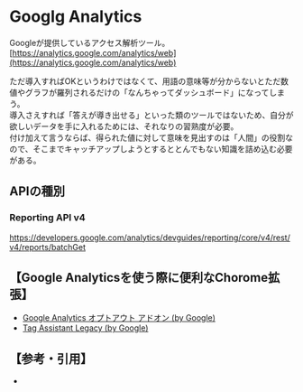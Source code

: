 # Googlg Analytics
Googleが提供しているアクセス解析ツール。  
[https://analytics.google.com/analytics/web](https://analytics.google.com/analytics/web)

ただ導入すればOKというわけではなくて、用語の意味等が分からないとただ数値やグラフが羅列されるだけの「なんちゃってダッシュボード」になってしまう。  
導入さえすれば「答えが導き出せる」といった類のツールではないため、自分が欲しいデータを手に入れるためには、それなりの習熟度が必要。  
付け加えて言うならば、得られた値に対して意味を見出すのは「人間」の役割なので、そこまでキャッチアップしようとするととんでもない知識を詰め込む必要がある。

## APIの種別
### Reporting API v4
https://developers.google.com/analytics/devguides/reporting/core/v4/rest/v4/reports/batchGet

## 【Google Analyticsを使う際に便利なChorome拡張】
- [Google Analytics オプトアウト アドオン (by Google)](https://chrome.google.com/webstore/detail/google-analytics-opt-out/fllaojicojecljbmefodhfapmkghcbnh)
- [Tag Assistant Legacy (by Google)](https://chrome.google.com/webstore/detail/tag-assistant-legacy-by-g/kejbdjndbnbjgmefkgdddjlbokphdefk/reviews?hl=ja&authuser=19)

## 【参考・引用】
- []()

